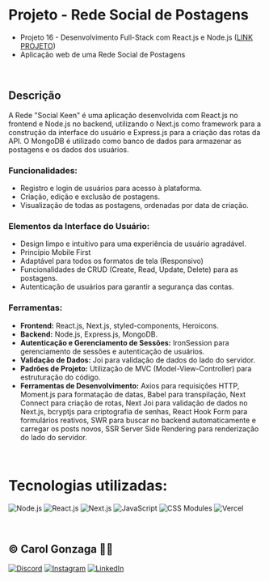 # Projeto - Rede Social de Postagens
- Projeto 16 - Desenvolvimento Full-Stack com React.js e Node.js ([LINK PROJETO](https://social-keen.vercel.app/))
- Aplicação web de uma Rede Social de Postagens

<br/>

## Descrição

A Rede "Social Keen" é uma aplicação desenvolvida com React.js no frontend e Node.js no backend, utilizando o Next.js como framework para a construção da interface do usuário e Express.js para a criação das rotas da API. O MongoDB é utilizado como banco de dados para armazenar as postagens e os dados dos usuários.

### Funcionalidades:
- Registro e login de usuários para acesso à plataforma.
- Criação, edição e exclusão de postagens.
- Visualização de todas as postagens, ordenadas por data de criação.

### Elementos da Interface do Usuário:
- Design limpo e intuitivo para uma experiência de usuário agradável.
- Princípio Mobile First 
- Adaptável para todos os formatos de tela (Responsivo)
- Funcionalidades de CRUD (Create, Read, Update, Delete) para as postagens.
- Autenticação de usuários para garantir a segurança das contas.

### Ferramentas:
- **Frontend:** React.js, Next.js, styled-components, Heroicons.
- **Backend:** Node.js, Express.js, MongoDB.
- **Autenticação e Gerenciamento de Sessões:** IronSession para gerenciamento de sessões e autenticação de usuários.
- **Validação de Dados:** Joi para validação de dados do lado do servidor.
- **Padrões de Projeto:** Utilização de MVC (Model-View-Controller) para estruturação do código.
- **Ferramentas de Desenvolvimento:** Axios para requisições HTTP, Moment.js para formatação de datas, Babel para transpilação, Next Connect para criação de rotas, Next Joi para validação de dados no Next.js, bcryptjs para criptografia de senhas, React Hook Form para formulários reativos, SWR para buscar no backend automaticamente e carregar os posts novos, SSR Server Side Rendering para renderização do lado do servidor.

<br/>

# Tecnologias utilizadas:
![Node.js](https://img.shields.io/badge/Node.js-%23323330.svg?style=flat&logo=node.js&logoColor=%23F7DF1E)
![React.js](https://img.shields.io/badge/React.js-%2361DAFB.svg?style=flat&logo=react&logoColor=white)
![Next.js](https://img.shields.io/badge/Next.js-%23000000.svg?style=flat&logo=next.js&logoColor=white)
![JavaScript](https://img.shields.io/badge/JavaScript-%23323330.svg?style=flat&logo=javascript&logoColor=%23F7DF1E)
![CSS Modules](https://img.shields.io/badge/CSS_Modules-%231572B6.svg?style=flat&logo=css3&logoColor=white)
![Vercel](https://img.shields.io/badge/Vercel-%23000000.svg?style=flat&logo=vercel&logoColor=white)


<br/>

## © Carol Gonzaga 🏳️‍🌈
[![Discord](https://img.shields.io/badge/Discord-%237289DA.svg?logo=discord&logoColor=white)](https://discord.gg/yZq4x7DQ)
[![Instagram](https://img.shields.io/badge/Instagram-%23E4405F.svg?logo=Instagram&logoColor=white)](https://instagram.com/anacquesta) 
[![LinkedIn](https://img.shields.io/badge/LinkedIn-%230077B5.svg?logo=linkedin&logoColor=white)](https://linkedin.com/in/anacarolgonzaga)
